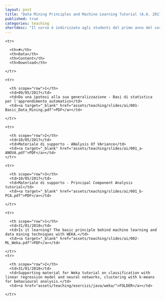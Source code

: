 ```yaml
---
layout: post
title: "Data Mining Principles and Machine Learning Tutorial (A.A. 2017/2018)"
published: true
categories: teaching
shortdesc: "Il corso è indirizzato agli studenti del primo anno del corso di laurea magistrale in Scienze ed Ingengneria Informatica. Lo scopo è quello di introdurre alle moderne tecniche di machine learning con un approccio pratico. This course is also part of the Master in Digital Technology Management/Artificial Intelligence of the Bologna Business School. The course is held in English language and it covers the basic machine learning techniques of classification and clustering. During the course the software Weka, for the visualization of results, is used. Since the course if property of 'Fondazione Università di Bologna' the PDF is locked."
---
```


<table class="table"> 

  <thead> 

    <tr> 

      <th>#</th> 
      <th>Data</th> 
      <th>Content</th> 
      <th>Download</th> 

    </tr> 

  </thead> 

  <tbody> 

    <tr> 

      <th scope="row">1</th> 
      <td>09/05/2017</td> 
      <td>Da una ipotesi alla sua generalizzazione - Basi di statistica per l'apprendimento automatico</td> 
      <td><a target="_blank" href="assets/teaching/slides/ai/001-Basic_Data_Mining.pdf">PDF</a></td> 

    </tr>

    <tr> 

      <th scope="row">2</th> 
      <td>10/05/2017</td> 
      <td>Materiale di supporto - ANalysis Of VAriance</td> 
      <td><a target="_blank" href="assets/teaching/slides/ai/001_a-ANOVA.pdf">PDF</a></td> 
    </tr>

    <tr> 

      <th scope="row">3</th> 
      <td>10/05/2017</td> 
      <td>Materiale di supporto - Principal Component Analysis tutorial</td> 
      <td><a target="_blank" href="assets/teaching/slides/ai/001_b-PCA.pdf">PDF</a></td> 

    </tr>

    <tr> 

      <th scope="row">1</th> 
      <td>31/01/2018</td> 
      <td>Is it learning? The basic principle behind machine learning and data mining techniques with WEKA.</td> 
      <td><a target="_blank" href="assets/teaching/slides/ai/002-ML_Weka.pdf">PDF</a></td> 

    </tr>
    <tr> 

      <th scope="row">2</th> 
      <td>31/01/2018</td> 
      <td>Supporting material for Weka tutorial on classification with linear regression model and neural networks, clustering with k-means for behavioural analysis.</td> 
      <td><a href="assets/teaching/esercizi/java/weka/">FOLDER</a></td> 

    </tr>

  </tbody> 

</table>